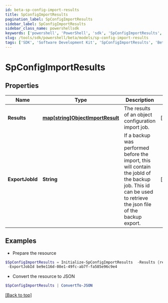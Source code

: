 ```yaml
---
id: beta-sp-config-import-results
title: SpConfigImportResults
pagination_label: SpConfigImportResults
sidebar_label: SpConfigImportResults
sidebar_class_name: powershellsdk
keywords: ['powershell', 'PowerShell', 'sdk', 'SpConfigImportResults', 'BetaSpConfigImportResults'] 
slug: /tools/sdk/powershell/beta/models/sp-config-import-results
tags: ['SDK', 'Software Development Kit', 'SpConfigImportResults', 'BetaSpConfigImportResults']
---
```



# SpConfigImportResults

## Properties

Name | Type | Description | Notes
------------ | ------------- | ------------- | -------------
**Results** | [**map[string]ObjectImportResult**](object-import-result) | The results of an object configuration import job. | [required]
**ExportJobId** | **String** | If a backup was performed before the import, this will contain the jobId of the backup job. This id can be used to retrieve the json file of the backup export. | [optional] 

## Examples

- Prepare the resource
```powershell
$SpConfigImportResults = Initialize-SpConfigImportResults  -Results {results={TRIGGER_SUBSCRIPTION={infos=[{key=IMPORT_PREVIEW, text=Object to be imported: [c953134c-2224-42f2-a84e-fa5cbb395904, Test 2], detail=null}, {key=IMPORT_PREVIEW, text=Object to be imported: [be9e116d-08e1-49fc-ab7f-fa585e96c9e4, Test 1], detail=null}], warnings=[], errors=[], importedObjects=[]}}} `
 -ExportJobId be9e116d-08e1-49fc-ab7f-fa585e96c9e4
```

- Convert the resource to JSON
```powershell
$SpConfigImportResults | ConvertTo-JSON
```


[[Back to top]](#) 

